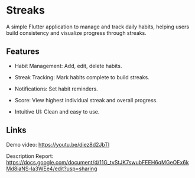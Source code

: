 # Streaks

A simple Flutter application to manage and track daily habits, helping users build consistency and visualize progress through streaks.

## Features
    
- Habit Management: Add, edit, delete habits.

- Streak Tracking: Mark habits complete to build streaks.

- Notifications: Set habit reminders.

- Score: View highest individual streak and overall progress.

- Intuitive UI: Clean and easy to use.


## Links
Demo video: https://youtu.be/diez8d2JbTI

Description Report: https://docs.google.com/document/d/11G_tvStJK7swubFEEH6qMGeOEx6kMd8iaNS-la3WEe4/edit?usp=sharing